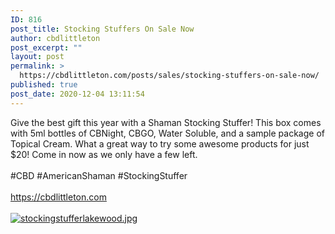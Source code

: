 ```yaml
---
ID: 816
post_title: Stocking Stuffers On Sale Now
author: cbdlittleton
post_excerpt: ""
layout: post
permalink: >
  https://cbdlittleton.com/posts/sales/stocking-stuffers-on-sale-now/
published: true
post_date: 2020-12-04 13:11:54
---
```

<html><head></head><body>
Give the best gift this year with a Shaman Stocking Stuffer! This box comes with 5ml bottles of CBNight, CBGO, Water Soluble, and a sample package of Topical Cream. What a great way to try some awesome products for just $20! Come in now as we only have a few left.<br /><br />#CBD #AmericanShaman #StockingStuffer<br /><br /><a href="https://cbdlittleton.com">https://cbdlittleton.com</a><span> </span>
</body>
</html><br/><br/><a href="https://cbdlittleton.com/wp-content/uploads/2020/12/1607112211847.jpg"  title="stockingstufferlakewood.jpg" ><img src="https://cbdlittleton.com/wp-content/uploads/2020/12/1607112211847.jpg" alt="stockingstufferlakewood.jpg" title="stockingstufferlakewood.jpg" /></a>